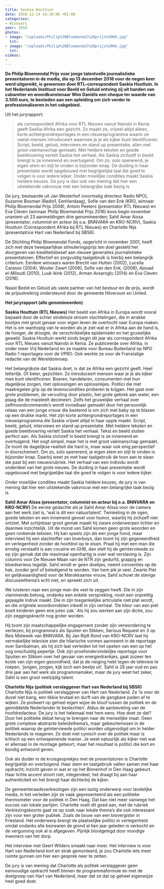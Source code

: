 ```yaml
---
title: Saskia Houttuin
date: 2018-12-14 14:10:00 +01:00
categories:
- Winnaars
year: 2018
photos:
- image: "/uploads/Philip%20Bloemendal%20prijs%2009.jpg"
  txt: 
- image: "/uploads/Philip%20Bloemendal%20prijs%2004.jpg"
  txt: 
videos:
- 
---
```


**De Philip Bloemendal Prijs voor jonge talentvolle journalistieke presentatoren in de media, die op 13 december 2018 voor de negen keer werd uitgereikt, is gewonnen door RTL-correspondent Saskia Houttuin. In het Nederlands Instituut voor Beeld en Geluid ontving zij uit handen van cabaretier en woordkunstenaar Wim Daniëls een cheque ter waarde van 3.500 euro, te besteden aan een opleiding om zich verder te professionaliseren in het vakgebied.**

Uit het juryrapport:

>als correspondent Afrika voor RTL Nieuws vanuit Nairobi in Kenia geeft Saskia Afrika een gezicht. Zo maakt ze, vrijwel altijd alleen, korte achtergrondreportages in een nieuwsprogramma waarin ze veelal mensen introduceert waarmee je je als kijker kunt identificeren. Script, beeld, geluid, interviews en stand up presentatie, allen met groot vakmanschap gemaakt. Met heldere teksten en goede beeldvoering vertelt Saskia het verhaal. Als Saskia zichzelf in beeld brengt is ze innemend en overtuigend. Om zo, solo opererend, je eigen stem en stijl te vinden is bijzonder knap. De duiding in haar presentatie wordt opgebouwd met begrijpelijke taal die goed te volgen is voor iedere kijker. Onder moeilijke condities maakt Saskia heldere keuzes. De jury is dan ook van mening dat hier een uitstekende vakvrouw met een belangrijke taak bezig is.

De jury, bestaande uit Jan Westerhof (voormalig directeur Radio NPO), Suzanne Bosman (Radio1, EenVandaag), Sofie van den Enk (KRO, winnaar Philip Bloemendal Prijs 2008), Antoin Peeters (presentator RTL Nieuws) en Eva Cleven (winnaar Philip Bloemendal Prijs 2016) koos begin november unaniem uit 23 aanmeldingen drie genomineerden; Sahil Amar Aissa (presentator, columnist en acteur bij o.a. BNNVARA en KRO-NCRV), Saskia Houttuin (Correspondent Afrika bij RTL Nieuws) en Charlotte Nijs (presentatrice Hart van Nederland bij SBS6).

De Stichting Philip Bloemendal Fonds, opgericht in november 2001, heeft zich met deze tweejaarlijkse stimuleringsprijs ten doel gesteld het doorgeven van kwaliteitsbesef aan nieuwe generaties journalistieke presentatoren. Effectief en zorgvuldig taalgebruik is hierbij een belangrijk criterium. Eerdere winnaars waren Brecht van Hulten (2002), Lucella Carasso (2004), Wouter Zwart (2006), Sofie van den Enk, (2008), Ajouad el-Miloudi (2010), Luuk Ikink (2012), Arman Avsaroglu (2014) en Eva Cleven (2016).

Naast Beeld en Geluid als vaste partner van het bestuur en de prijs, wordt de prijsuitreiking ondersteund door de gemeente Hilversum en United.

**Het juryrapport (alle genomineerden)**

**Saskia Houttuin (RTL Nieuws)**
Het beeld van Afrika in Europa wordt vooral bepaald door de schier eindeloze stroom vluchtelingen, die in wrakke bootjes met groot gevaar voor eigen leven de overtocht naar Europa maken. Het is om wanhopig van te worden als je ziet wat er in Afrika aan de hand is, de honger, de droogte, de verschrikkelijke epidemieën en het gruwelijke geweld. Saskia Houttuin werkt sinds begin dit jaar als correspondent Afrika voor RTL Nieuws vanuit Nairobi in Kenia. Ze publiceerde over Afrika, in onder meer Vrij Nederland en ze maakte voor Bureau Buitenland op NPO Radio 1 reportages voor de VPRO. Ook werkte ze voor de Franstalige redactie van de Wereldomroep.

Het belangrijkste dat Saskia doet, is dat ze Afrika een gezicht geeft. Heel letterlijk. Of beter, gezichten. Ze introduceert mensen waar je je als kijker mee kunt identificeren. Boeren, handelaren, consumenten met hun dagelijkse zorgen, met oplossingen en oplossinkjes. Politici die met maatregelen grip op de levenscondities proberen te krijgen. Het gaat over grote problemen, de vervuiling door plastic, het grote gebrek aan water, een plaag die de maisteelt decimeert. Zelfs het gruwelijke verhaal over zelfmoordcommando’s wordt invoelbaar gemaakt door het persoonlijk relaas van een jonge vrouw die bestemd is om zich met baby op te blazen op een drukke markt. Het zijn korte achtergrondreportages in een nieuwsprogramma die Saskia vrijwel altijd in haar uppie maakt. Script, beeld, geluid, interviews en stand up presentatie. Met heldere teksten en goede beeldvoering vertelt Saskia het verhaal. Tekst en beeld sluiten perfect aan. Als Saskia zichzelf in beeld brengt is ze innemend en overtuigend. Het oogt simpel, maar het is met groot vakmanschap gemaakt. Ze toont de dagelijkse realiteit die hard is, maar waar ook enig perspectief in doorschemert.
Om zo, solo opererend, je eigen stem en stijl te vinden is bijzonder knap. Daarbij weet ze met haar taalgebruik de toon aan te slaan die past bij een nieuwsrubriek. Het verhaal van een individu wordt onderdeel van het grote nieuws. De duiding in haar presentatie wordt opgebouwd met begrijpelijke taal die goed te volgen is voor iedere kijker.

Onder moeilijke condities maakt Saskia heldere keuzes, de jury is van mening dat hier een uitstekende vakvrouw met een belangrijke taak bezig is.

**Sahil Amar Aïssa (presentator, columnist en acteur bij o.a. BNNVARA en KRO-NCRV)**
De eerste gedachte als je Sahil Amar Aïssa voor de camera aan het werk ziet is, ‘wat is dit een natuurtalent’. Twinkeling in de ogen, goede teksten en een innemend gevoel voor humor, waarbij hij zichzelf niet ontziet. Met schijnbaar groot gemak maakt hij zware onderwerpen lichter en daarmee inzichtelijk. Uit de mond van Sahil komen geen grote woorden en geen ronkende teksten. Hij kan speels zijn als een jonge hond, maar interviewt hij een slachtoffer van loverboys, dan toont hij zijn gegeneerdheid en verlegenheid zonder de hoofdrol op te eisen. Praat hij met een man die ernstig verslaafd is aan cocaïne en GHB, dan stelt hij de geïnterviewde zo op zijn gemak dat die maximaal openhartig is over wat verslaving is. Zijn columns voor De Nieuwe Maan van de NTR zijn gedurfd, grappig en bloedserieus tegelijk. Sahil windt er geen doekjes, neemt conventies op de hak, zonder grof of beledigend te worden. Van hem pik je veel. Zwarte Piet en gelijkwaardigheid voor de Marokkaanse vrouw, Sahil schuwt de stevige discussiethema’s echt niet, en spreekt zich uit.

We luisteren naar een jonge man die veel te zeggen heeft. Die in zijn vlammende betoog, ondanks een enkele verspreking, nooit een onprettig gejaagde indruk maakt. Die in zijn toegankelijke articulatie niet plat wordt, en die originele woordvondsten inbedt in zijn verhaal. ‘De kleur van een piet boeit kinderen geen ene juten zak.’ Als hij zou werken aan zijn dictie, zou zijn zeggingskracht nog groter worden. 

Hij toont zijn maatschappelijke engagement zonder zijn verwondering te verliezen, bij programma’s als Spuiten en Slikken, Serious Request en 3 op Reis Midweek van BNNVARA. Bij Jan Rijdt Rond van KRO-NCRV laat hij vermakelijke televisie zien die hilarische vormen aanneemt in de reportage over Sambalman, als hij zich laat verleiden tot het opeten van een op het oog onschuldig pepertje. Ook zijn proefondervindelijke reportage voor Spuiten en Slikken over het gevaar van energiedrankjes, gaat zozeer ten koste van zijn eigen gezondheid, dat je de neiging hebt tegen de televisie te roepen, ‘jongen, jongen, kijk toch een beetje uit’. Sahil is 26 jaar oud en pas drie jaar aan het werk als programmamaker, maar de jury weet het zeker, Sahil is een groot veelzijdig talent.

**Charlotte Nijs (politiek verslaggever Hart van Nederland bij SBS6)**
Charlotte Nijs is politiek verslaggever van Hart van Nederland. Ze ‘is voor de duvel niet bang, een tikkie brutaal en durft van de gangbare paden af te wijken. Ze probeert op geheel eigen wijze de kloof tussen de politiek en de gemiddelde Nederlander te beslechten’. Aldus de aanbeveling van de hoofdredacteur. De jury is het helemaal met hem eens.
Hoe doet ze dat? Door het politieke debat terug te brengen naar de menselijke maat. Geen grote complexe abstracte beleidsthema’s, maar gebeurtenissen in de politiek waarop de geïnterviewde politici worden uitgenodigd om in helder Nederlands te reageren. Ze doet niet cynisch over de politiek maar is kritisch op een ontwapenende manier. Je weet natuurlijk als kijker niet wat er allemaal in de montage gebeurt, maar het resultaat is politici die kort en bondig antwoord geven.

Ook als duider in de kruisgesprekjes met de presentatoren is Charlotte begrijpelijk en overtuigend. Haar stem en taalgebruik vallen samen met haar opdracht; inzicht geven in wat er op het Binnenhof in Den Haag gebeurt. Haar lichte accent stoort niet, integendeel, het draagt bij aan haar authenticiteit en het brengt haar dichterbij de kijker. 

De gemeenteraadsverkiezingen zijn een lastig onderwerp voor landelijke media, in het verleden zijn ze vaak gepresenteerd als een politieke thermometer voor de politiek in Den Haag. Dat kan niet meer vanwege het succes van lokale partijen. Charlotte voelt dit goed aan, met de rubriek Verkiezingskoorts gaat ze op zoek naar lokale thema’s die ook interessant zijn voor een groter publiek. Zoals de bouw van een biovergister in Friesland. Het onderwerp brengt de plaatselijke politici in verlegenheid omdat ondanks alle bezwaren de grond al tien jaar geleden is verkocht en de vergunning ook al is afgegeven. Pijnlijk blootgelegd door mondige inwoners van het dorp.

Het interview met Geert Wilders smaakt naar meer. Het interview is voor Hart van Nederland kort en strak gemonteerd, je zou Charlotte iets meer ruimte gunnen om hier een gesprek neer te zetten.

De jury is van mening dat Charlotte als politiek verslaggever geen eenvoudige opdracht heeft binnen de programmaformule en met de doelgroep van Hart van Nederland, maar dat ze dat op geheel eigenwijze heel goed doet.